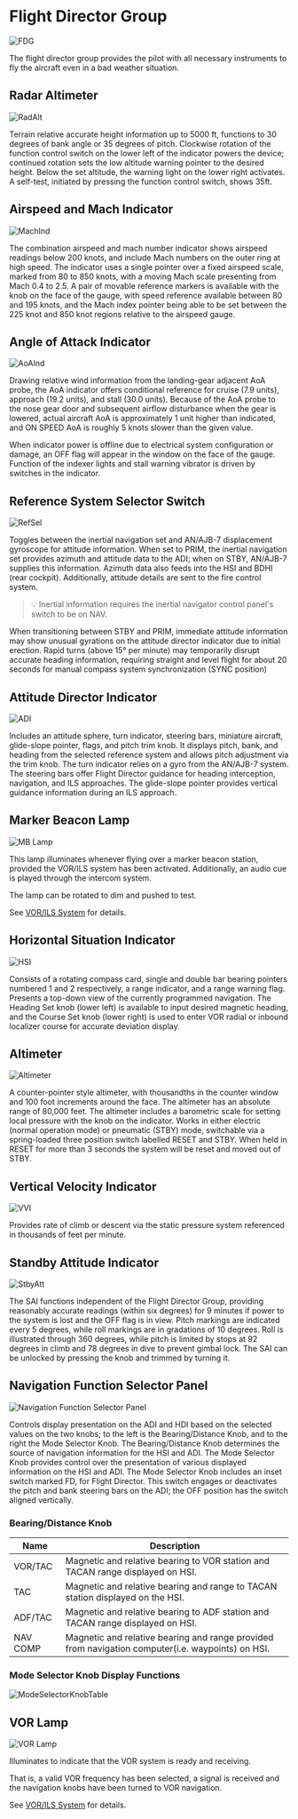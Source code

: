 # Flight Director Group

![FDG](../../img/pilot_flight_director_group.jpg)

The flight director group provides the pilot with all necessary instruments to fly the aircraft even
in a bad weather situation.

## Radar Altimeter

![RadAlt](../../img/RadAlt.jpg)

Terrain relative accurate height information up to 5000 ft, functions to 30
degrees of bank angle or 35 degrees of pitch. Clockwise rotation of the function
control switch on the lower left of the indicator powers the device; continued
rotation sets the low altitude warning pointer to the desired height. Below the
set altitude, the warning light on the lower right activates.
A self-test, initiated by pressing
the function control switch, shows 35ft.

## Airspeed and Mach Indicator

![MachInd](../../img/MachInd.jpg)

The combination airspeed and mach number indicator shows airspeed readings below
200 knots, and include Mach numbers on the outer ring at high speed. The indicator uses a single
pointer over a fixed airspeed scale, marked from 80 to 850 knots, with a moving
Mach scale presenting from Mach 0.4 to 2.5. A pair of movable reference markers
is available with the knob on the face of the gauge, with speed reference
available between 80 and 195 knots, and the Mach index pointer being able to be
set between the 225 knot and 850 knot regions relative to the airspeed gauge.

## Angle of Attack Indicator

![AoAInd](../../img/AoAInd.jpg)

Drawing relative wind information from the landing-gear adjacent AoA probe, the
AoA indicator offers conditional reference for cruise (7.9 units), approach
(19.2 units), and stall (30.0 units). Because of the AoA probe to the nose gear door
and subsequent airflow disturbance when the gear is lowered, actual aircraft AoA
is approximately 1 unit higher than indicated, and ON SPEED AoA is roughly 5
knots slower than the given value.

When indicator power is offline due to electrical system configuration or
damage, an OFF flag will appear in the window on the face of the gauge. Function
of the indexer lights and stall warning vibrator is driven by switches in the
indicator.

## Reference System Selector Switch

![RefSel](../../img/RefSel.jpg)

Toggles between the inertial navigation set and AN/AJB-7 displacement gyroscope
for attitude information. When set to PRIM, the inertial navigation set provides
azimuth and attitude data to the ADI; when on STBY, AN/AJB-7 supplies this
information. Azimuth data also feeds into the HSI and BDHI (rear cockpit).
Additionally, attitude details are sent to the fire control system.

>💡 Inertial information requires the inertial navigator control panel's
switch to be on NAV.

When transitioning between STBY and PRIM, immediate attitude information may
show unusual gyrations on the attitude director indicator due to initial
erection. Rapid turns (above 15° per minute) may temporarily disrupt accurate
heading information, requiring straight and level flight for about 20 seconds
for manual compass system synchronization (SYNC position)

## Attitude Director Indicator

![ADI](../../img/ADI.jpg)

Includes an attitude sphere, turn indicator, steering bars, miniature aircraft,
glide-slope pointer, flags, and pitch trim knob. It displays pitch, bank, and
heading from the selected reference system and allows pitch adjustment via the
trim knob. The turn indicator relies on a gyro from the AN/AJB-7 system. The
steering bars offer Flight Director guidance for heading interception,
navigation, and ILS approaches. The glide-slope pointer provides vertical
guidance information during an ILS approach.

## Marker Beacon Lamp

![MB Lamp](../../img/pilot_marker_beacon_lamp.jpg)

This lamp illuminates whenever flying over a marker beacon station,
provided the VOR/ILS system has been activated. Additionally, an audio
cue is played through the intercom system.

The lamp can be rotated to dim and pushed to test.

See [VOR/ILS System](../../systems/nav_com/vor_ils.md) for details.

## Horizontal Situation Indicator

![HSI](../../img/HSI.jpg)

Consists of a rotating compass card, single and double bar bearing pointers
numbered 1 and 2 respectively, a range indicator, and a range warning flag.
Presents a top-down view of the currently programmed navigation. The Heading Set
knob (lower left) is available to input desired magnetic heading, and the
Course Set knob (lower right) is
used to enter VOR radial or inbound localizer course for accurate deviation
display.

## Altimeter

![Altimeter](../../img/Altim.jpg)

A counter-pointer style altimeter, with thousandths in the counter window and
100 foot increments around the face. The altimeter has an absolute range of
80,000 feet. The altimeter includes a barometric scale for setting local
pressure with the knob on the indicator. Works in either electric (normal
operation mode) or pneumatic (STBY) mode, switchable via a spring-loaded three
position switch labelled RESET and STBY. When held in RESET for more than 3 seconds the system will
be reset and moved out of STBY.

## Vertical Velocity Indicator

![VVI](../../img/VVI.jpg)

Provides rate of climb or descent via the static pressure system referenced in
thousands of feet per minute.

## Standby Attitude Indicator

![StbyAtt](../../img/StbyAtt.jpg)

The SAI functions independent of the Flight Director Group, providing reasonably
accurate readings (within six degrees) for 9 minutes if power to the system is
lost and the OFF flag is in view. Pitch markings are indicated every 5 degrees,
while roll markings are in gradations of 10 degrees. Roll is illustrated through
360 degrees, while pitch is limited by stops at 92 degrees in climb and 78
degrees in dive to prevent gimbal lock. The SAI can be unlocked by pressing the knob and trimmed
by turning it.

## Navigation Function Selector Panel

![Navigation Function Selector Panel](../../img/NavFunct.jpg)

Controls display presentation on the ADI and HDI based on the selected values on
the two knobs; to the left is the Bearing/Distance Knob, and to the right the
Mode Selector Knob. The Bearing/Distance Knob determines the source of
navigation information for the HSI and ADI. The Mode Selector Knob provides
control over the presentation of various displayed information on the HSI and
ADI. The Mode Selector Knob includes an inset switch marked FD, for Flight
Director. This switch engages or deactivates the pitch and bank steering bars on
the ADI; the OFF position has the switch aligned vertically.

### Bearing/Distance Knob

| Name     | Description                                                                                       |
|----------|---------------------------------------------------------------------------------------------------|
| VOR/TAC  | Magnetic and relative bearing to VOR station and TACAN range displayed on HSI.                    |
| TAC      | Magnetic and relative bearing and range to TACAN station displayed on the HSI.                    |
| ADF/TAC  | Magnetic and relative bearing to ADF station and TACAN range displayed on HSI.                    |
| NAV COMP | Magnetic and relative bearing and range provided from navigation computer(i.e. waypoints) on HSI. |

### Mode Selector Knob Display Functions

![ModeSelectorKnobTable](../../img/ModeSelectorKnobTable.jpg)

## VOR Lamp

![VOR Lamp](../../img/pilot_vor_lamp.jpg)

Illuminates to indicate that the VOR system is ready and receiving.

That is, a valid VOR frequency has been selected, a signal is received and the
navigation knobs have been turned to VOR navigation.

See [VOR/ILS System](../../systems/nav_com/vor_ils.md) for details.
